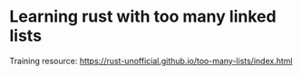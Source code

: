 # Learning rust with too many linked lists

Training resource: https://rust-unofficial.github.io/too-many-lists/index.html
